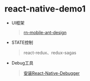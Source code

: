 # react-native-demo1
* UI框架
  > [rn-mobile-ant-design](https://rn.mobile.ant.design/docs/react/introduce-cn)
* STATE控制
  > react-redux、redux-sagas
* Debug工具
  > [安装React-Native-Debugger](https://github.com/jhen0409/react-native-debugger)
